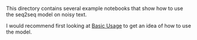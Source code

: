 This directory contains several example notebooks that show how to use the seq2seq model on noisy text.


I would recommend first looking at [Basic Usage](basic_usage.ipynb) to get an idea of how to use the model. 